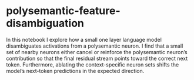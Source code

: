 # polysemantic-feature-disambiguation

In this notebook I explore how a small one layer language model disambiguates activations from a polysemantic neuron. I find that a small set of nearby neurons either cancel or reinforce the polysemantic neuron’s contribution so that the final residual stream points toward the correct next token. Furthermore, ablating the context-specific neuron sets shifts the model’s next-token predictions in the expected direction.
